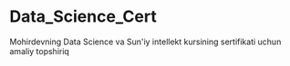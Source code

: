 # Data_Science_Cert
Mohirdevning Data Science va Sun'iy intellekt kursining sertifikati uchun amaliy topshiriq
